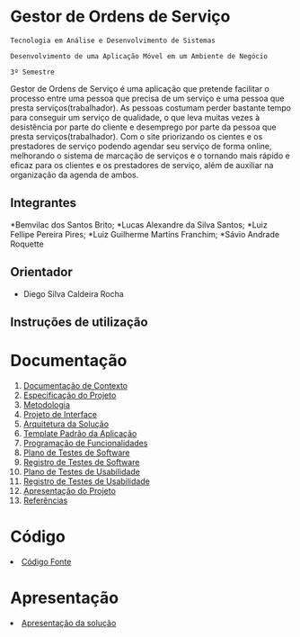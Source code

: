 # Gestor de Ordens de Serviço

`Tecnologia em Análise e Desenvolvimento de Sistemas`

`Desenvolvimento de uma Aplicação Móvel em um Ambiente de Negócio`

`3º Semestre`

Gestor de Ordens de Serviço é uma aplicação que pretende facilitar o processo entre uma pessoa que precisa de um serviço e uma pessoa que presta serviços(trabalhador). As pessoas costumam perder bastante tempo para conseguir um serviço de qualidade, o que leva muitas vezes à desistência por parte do cliente e desemprego por parte da pessoa que presta serviços(trabalhador). Com o site priorizando os cientes e os prestadores de serviço podendo agendar seu serviço de forma online, melhorando o sistema de marcação de serviços e o tornando mais rápido e eficaz para os clientes e os prestadores de serviço, além de auxiliar na organização da agenda de ambos.

## Integrantes

*Bemvilac dos Santos Brito;
*Lucas Alexandre da Silva Santos;
*Luiz Fellipe Pereira Pires;
*Luiz Guilherme Martins Franchim;
*Sávio Andrade Roquette

## Orientador

* Diego Silva Caldeira Rocha

## Instruções de utilização

# Documentação

<ol>
<li><a href="docs/01-Documentação de Contexto.md"> Documentação de Contexto</a></li>
<li><a href="docs/02-Especificação do Projeto.md"> Especificação do Projeto</a></li>
<li><a href="docs/03-Metodologia.md"> Metodologia</a></li>
<li><a href="docs/04-Projeto de Interface.md"> Projeto de Interface</a></li>
<li><a href="docs/05-Arquitetura da Solução.md"> Arquitetura da Solução</a></li>
<li><a href="docs/06-Template Padrão da Aplicação.md"> Template Padrão da Aplicação</a></li>
<li><a href="docs/07-Programação de Funcionalidades.md"> Programação de Funcionalidades</a></li>
<li><a href="docs/08-Plano de Testes de Software.md"> Plano de Testes de Software</a></li>
<li><a href="docs/09-Registro de Testes de Software.md"> Registro de Testes de Software</a></li>
<li><a href="docs/10-Plano de Testes de Usabilidade.md"> Plano de Testes de Usabilidade</a></li>
<li><a href="docs/11-Registro de Testes de Usabilidade.md"> Registro de Testes de Usabilidade</a></li>
<li><a href="docs/12-Apresentação do Projeto.md"> Apresentação do Projeto</a></li>
<li><a href="docs/13-Referências.md"> Referências</a></li>
</ol>

# Código

<li><a href="src/README.md"> Código Fonte</a></li>

# Apresentação

<li><a href="presentation/README.md"> Apresentação da solução</a></li>

